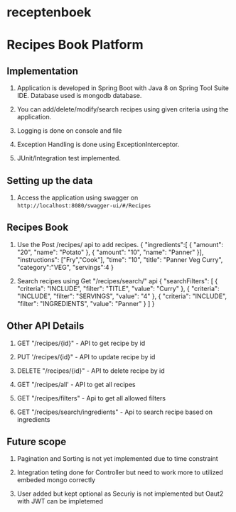 # receptenboek
# Recipes Book Platform 

## Implementation

1. Application is developed in Spring Boot with Java 8 on Spring Tool Suite IDE. Database used is mongodb database.

2. You can add/delete/modify/search recipes using given criteria using the application.

3. Logging is done on console and file

5. Exception Handling is done using ExceptionInterceptor. 

6. JUnit/Integration test implemented. 


## Setting up the data

1. Access the application using swagger on `http://localhost:8080/swagger-ui/#/Recipes`

## Recipes Book

1. Use the Post /recipes/ api to add recipes.
{
    "ingredients":[
        {
            "amount": "20",
            "name": "Potato"
        },
        {
            "amount": "10",
            "name": "Panner"
        }],
        "instructions": ["Fry","Cook"],
        "time": "10",
        "title": "Panner Veg Curry",
        "category":"VEG",
        "servings":4
}

2. Search recipes using Get "/recipes/search/" api
{
  "searchFilters": [
    {
      "criteria": "INCLUDE",
      "filter": "TITLE",
      "value": "Curry"
    },
    {
      "criteria": "INCLUDE",
      "filter": "SERVINGS",
      "value": "4"
    },
    {
      "criteria": "INCLUDE",
      "filter": "INGREDIENTS",
      "value": "Panner"
    }
  ]
}


## Other API Details

1. GET "/recipes/{id}" -  API to get recipe by id

2. PUT '/recipes/{id}" - API to update recipe by id

3. DELETE "/recipes/{id}" - API to delete recipe by id

4. GET "/recipes/all' - API to get all recipes

5. GET "/recipes/filters" - Api to get all allowed filters

6. GET "/recipes/search/ingredients" - Api to search recipe based on ingredients

## Future scope

1. Pagination and Sorting is not yet implemented due to time constraint

2. Integration teting done for Controller but need to work more to utilized embeded mongo correctly

3. User added but kept optional as Securiy is not implemented but Oaut2 with JWT can be impletemed
